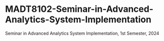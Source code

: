 # MADT8102-Seminar-in-Advanced-Analytics-System-Implementation
Seminar in Advanced Analytics System Implementation, 1st Semester, 2024

